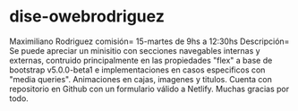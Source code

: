 # dise-owebrodriguez
Maximiliano Rodriguez
comisión= 15-martes de 9hs a 12:30hs
Descripción= Se puede apreciar un minisitio con secciones navegables internas y externas, 
contruido principalmente en las propiedades "flex" a base de bootstrap v5.0.0-beta1 e implementaciones
en casos especificos con "media queries". 
Animaciones en cajas, imagenes y titulos.
Cuenta con repositorio en Github con un formulario válido a Netlify.
Muchas gracias por todo.
